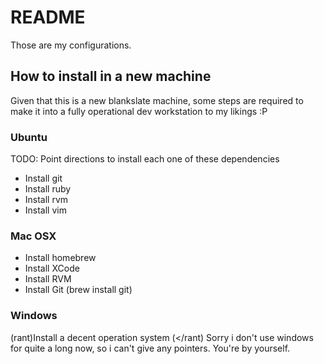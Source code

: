 # README
Those are my configurations. 

## How to install in a new machine
Given that this is a new blankslate machine, some steps are required to make it into a fully operational dev workstation to my likings :P 

### Ubuntu
TODO: Point directions to install each one of these dependencies 

 * Install git
 * Install ruby 
 * Install rvm
 * Install vim 

### Mac OSX
 * Install homebrew
 * Install XCode 
 * Install RVM
 * Install Git (brew install git) 


### Windows
(rant)Install a decent operation system (</rant) 
Sorry i don't use windows for quite a long now, so i can't give any pointers. You're by yourself.

